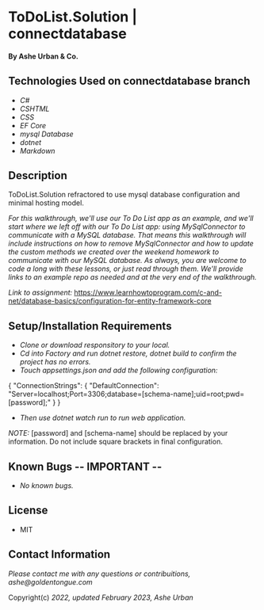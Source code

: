 # ToDoList.Solution | connectdatabase 

#### By Ashe Urban & Co.

## Technologies Used on connectdatabase branch

* _C#_
* _CSHTML_
* _CSS_
* _EF Core_
* _mysql Database_
* _dotnet_
* _Markdown_

## Description

ToDoList.Solution refractored to use mysql database configuration and minimal hosting model.

_For this walkthrough, we'll use our To Do List app as an example, and we'll start where we left off with our To Do List app: using MySqlConnector to communicate with a MySQL database. That means this walkthrough will include instructions on how to remove MySqlConnector and how to update the custom methods we created over the weekend homework to communicate with our MySQL database. As always, you are welcome to code a long with these lessons, or just read through them. We'll provide links to an example repo as needed and at the very end of the walkthrough._


_Link to assignment:_ https://www.learnhowtoprogram.com/c-and-net/database-basics/configuration-for-entity-framework-core

## Setup/Installation Requirements

* _Clone or download responsitory to your local._
* _Cd into Factory and run dotnet restore, dotnet build to confirm the project has no errors._
* _Touch appsettings.json and add the following configuration:_

{
  "ConnectionStrings": {
      "DefaultConnection": "Server=localhost;Port=3306;database=[schema-name];uid=root;pwd=[password];"
  }
}
* _Then use dotnet watch run to run web application._

_NOTE:_ [password] and [schema-name] should be replaced by your information. Do not include square brackets in final configuration.

## Known Bugs -- IMPORTANT --

* _No known bugs._

## License

* MIT

## Contact Information

_Please contact me with any questions or contribuitions, ashe@goldentongue.com_

Copyright(c) _2022, updated February 2023, Ashe Urban_
